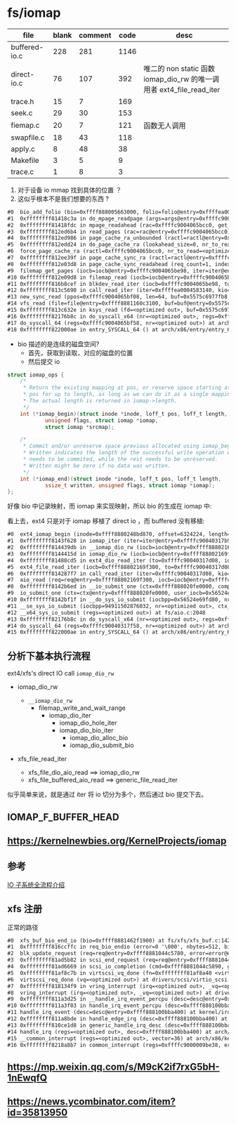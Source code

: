 # fs/iomap

| file          | blank | comment | code | desc                                                                 |
|---------------|-------|---------|------|----------------------------------------------------------------------|
| buffered-io.c | 228   | 281     | 1146 |                                                                      |
| direct-io.c   | 76    | 107     | 392  | 唯二的 non static 函数 iomap_dio_rw 的唯一调用者 ext4_file_read_iter |
| trace.h       | 15    | 7       | 169  |                                                                      |
| seek.c        | 29    | 30      | 153  |                                                                      |
| fiemap.c      | 20    | 7       | 121  | 函数无人调用                                                         |
| swapfile.c    | 18    | 43      | 118  |                                                                      |
| apply.c       | 8     | 48      | 38   |                                                                      |
| Makefile      | 3     | 5       | 9    |                                                                      |
| trace.c       | 1     | 8       | 3    |                                                                      |


1. 对于设备 io mmap 找到具体的位置 ？
2. 这似乎根本不是我们想要的东西 ?

```txt
#0  bio_add_folio (bio=0xffff888005663000, folio=folio@entry=0xffffea0004583140, len=len@entry=4096, off=off@entry=0) at block/bio.c:1165
#1  0xffffffff81418c3a in do_mpage_readpage (args=args@entry=0xffffc9004065bae0) at fs/mpage.c:285
#2  0xffffffff81418fdc in mpage_readahead (rac=0xffffc9004065bcc0, get_block=<optimized out>) at fs/mpage.c:361
#3  0xffffffff812ed6b4 in read_pages (rac=rac@entry=0xffffc9004065bcc0) at mm/readahead.c:161
#4  0xffffffff812ed986 in page_cache_ra_unbounded (ractl=ractl@entry=0xffffc9004065bcc0, nr_to_read=1, lookahead_size=lookahead_size@entry=0) at mm/readahead.c:270
#5  0xffffffff812edd24 in do_page_cache_ra (lookahead_size=0, nr_to_read=<optimized out>, ractl=0xffffc9004065bcc0) at mm/readahead.c:300
#6  force_page_cache_ra (ractl=0xffffc9004065bcc0, nr_to_read=<optimized out>) at mm/readahead.c:331
#7  0xffffffff812ee39f in page_cache_sync_ra (ractl=ractl@entry=0xffffc9004065bcc0, req_count=<optimized out>, req_count@entry=1) at mm/readahead.c:705
#8  0xffffffff812e03d8 in page_cache_sync_readahead (req_count=1, index=26214384, file=0xffff8881160c3100, ra=0xffff8881160c3198, mapping=0xffff8880053f1708) at ./include/linux/pagemap.h:1210
#9  filemap_get_pages (iocb=iocb@entry=0xffffc9004065be98, iter=iter@entry=0xffffc9004065be70, fbatch=fbatch@entry=0xffffc9004065bd78) at mm/filemap.c:2600
#10 0xffffffff812e09d8 in filemap_read (iocb=iocb@entry=0xffffc9004065be98, iter=iter@entry=0xffffc9004065be70, already_read=already_read@entry=0) at mm/filemap.c:2694
#11 0xffffffff816b8cef in blkdev_read_iter (iocb=0xffffc9004065be98, to=0xffffc9004065be70) at block/fops.c:591
#12 0xffffffff813c5690 in call_read_iter (iter=0xffffea0004583140, kio=0xffff888005663000, file=0xffff8881160c3100) at ./include/linux/fs.h:2180
#13 new_sync_read (ppos=0xffffc9004065bf08, len=64, buf=0x5575c6977fb8 "", filp=0xffff8881160c3100) at fs/read_write.c:389
#14 vfs_read (file=file@entry=0xffff8881160c3100, buf=buf@entry=0x5575c6977fb8 "", count=count@entry=64, pos=pos@entry=0xffffc9004065bf08) at fs/read_write.c:470
#15 0xffffffff813c632e in ksys_read (fd=<optimized out>, buf=0x5575c6977fb8 "", count=64) at fs/read_write.c:613
#16 0xffffffff82176b8c in do_syscall_x64 (nr=<optimized out>, regs=0xffffc9004065bf58) at arch/x86/entry/common.c:50
#17 do_syscall_64 (regs=0xffffc9004065bf58, nr=<optimized out>) at arch/x86/entry/common.c:80
#18 0xffffffff822000ae in entry_SYSCALL_64 () at arch/x86/entry/entry_64.S:120
```

- bio 描述的是连续的磁盘空间?
  - 首先，获取到读取，对应的磁盘的位置
  - 然后提交 io


```c
struct iomap_ops {
	/*
	 * Return the existing mapping at pos, or reserve space starting at
	 * pos for up to length, as long as we can do it as a single mapping.
	 * The actual length is returned in iomap->length.
	 */
	int (*iomap_begin)(struct inode *inode, loff_t pos, loff_t length,
			unsigned flags, struct iomap *iomap,
			struct iomap *srcmap);

	/*
	 * Commit and/or unreserve space previous allocated using iomap_begin.
	 * Written indicates the length of the successful write operation which
	 * needs to be commited, while the rest needs to be unreserved.
	 * Written might be zero if no data was written.
	 */
	int (*iomap_end)(struct inode *inode, loff_t pos, loff_t length,
			ssize_t written, unsigned flags, struct iomap *iomap);
};
```

好像 bio 中记录映射，而 iomap 来实现映射，所以 bio 的生成在 iomap 中:


看上去，ext4 只是对于 iomap 移植了 direct io ，而 buffered 没有移植:
```txt
#0  ext4_iomap_begin (inode=0xffff8880248bd870, offset=6324224, length=4096, flags=16, iomap=0xffffc90040317bc0, srcmap=0xffffc90040317c10) at fs/ext4/inode.c:3513
#1  0xffffffff8143f628 in iomap_iter (iter=iter@entry=0xffffc90040317b98, ops=ops@entry=0xffffffff8244fa40 <ext4_iomap_ops>) at fs/iomap/iter.c:91
#2  0xffffffff814439db in __iomap_dio_rw (iocb=iocb@entry=0xffff88802169f300, iter=iter@entry=0xffffc90040317d08, ops=0xffffffff8244fa40 <ext4_iomap_ops>, dops=dops@entry=0x0 <fixed_percpu_data>, dio_flags=dio_flags@entry=0, private=private@entry=0x0 <fixed_percpu_data>, done_before=0) at fs/iomap/direct-io.c:600
#3  0xffffffff8144415d in iomap_dio_rw (iocb=iocb@entry=0xffff88802169f300, iter=iter@entry=0xffffc90040317d08, ops=<optimized out>, dops=dops@entry=0x0 <fixed_percpu_data>, dio_flags=dio_flags@entry=0, private=private@entry=0x0 <fixed_percpu_data>, done_before=0) at fs/iomap/direct-io.c:689
#4  0xffffffff81488cd5 in ext4_dio_read_iter (to=0xffffc90040317d08, iocb=0xffff88802169f300) at fs/ext4/file.c:94
#5  ext4_file_read_iter (iocb=0xffff88802169f300, to=0xffffc90040317d08) at fs/ext4/file.c:145
#6  0xffffffff814287f7 in call_read_iter (iter=0xffffc90040317d08, kio=0xffff88802169f300, file=0xffff88801d6ce700) at ./include/linux/fs.h:2180
#7  aio_read (req=req@entry=0xffff88802169f300, iocb=iocb@entry=0xffffc90040317e58, vectored=vectored@entry=false, compat=compat@entry=false) at fs/aio.c:1560
#8  0xffffffff8142b6ed in __io_submit_one (ctx=0xffff888020fe0000, compat=<optimized out>, req=0xffff88802169f300, user_iocb=0x56524e6c2280, iocb=<optimized out>) at fs/aio.c:1970
#9  io_submit_one (ctx=ctx@entry=0xffff888020fe0000, user_iocb=0x56524e6c2280, compat=compat@entry=false) at fs/aio.c:2019
#10 0xffffffff8142bf1f in __do_sys_io_submit (iocbpp=0x56524e69fd80, nr=1, ctx_id=<optimized out>) at fs/aio.c:2078
#11 __se_sys_io_submit (iocbpp=94911502876032, nr=<optimized out>, ctx_id=<optimized out>) at fs/aio.c:2048
#12 __x64_sys_io_submit (regs=<optimized out>) at fs/aio.c:2048
#13 0xffffffff82176b8c in do_syscall_x64 (nr=<optimized out>, regs=0xffffc90040317f58) at arch/x86/entry/common.c:50
#14 do_syscall_64 (regs=0xffffc90040317f58, nr=<optimized out>) at arch/x86/entry/common.c:80
#15 0xffffffff822000ae in entry_SYSCALL_64 () at arch/x86/entry/entry_64.S:120
```

## 分析下基本执行流程
ext4/xfs's direct IO call `iomap_dio_rw`

- iomap_dio_rw
  - `__iomap_dio_rw`
    - filemap_write_and_wait_range
      - iomap_dio_iter
        - iomap_dio_hole_iter
        - iomap_dio_bio_iter
          - iomap_dio_alloc_bio
          - iomap_dio_submit_bio

- xfs_file_read_iter
  - xfs_file_dio_aio_read ==> iomap_dio_rw
  - xfs_file_buffered_aio_read ==> generic_file_read_iter

似乎简单来说，就是通过 iter 将 io 切分为多个，然后通过 bio 提交下去。

## IOMAP_F_BUFFER_HEAD

## https://kernelnewbies.org/KernelProjects/iomap

## 参考
[IO 子系统全流程介绍](https://zhuanlan.zhihu.com/p/545906763)

## xfs 注册
正常的路径
```txt
#0  xfs_buf_bio_end_io (bio=0xffff8881462f1900) at fs/xfs/xfs_buf.c:1421
#1  0xffffffff816ccffc in req_bio_endio (error=0 '\000', nbytes=512, bio=0xffff8881462f1900, rq=0xffff8881044c5780) at block/blk-mq.c:794
#2  blk_update_request (req=req@entry=0xffff8881044c5780, error=error@entry=0 '\000', nr_bytes=nr_bytes@entry=512) at block/blk-mq.c:926
#3  0xffffffff81ad5b82 in scsi_end_request (req=req@entry=0xffff8881044c5780, error=error@entry=0 '\000', bytes=bytes@entry=512) at drivers/scsi/scsi_lib.c:539
#4  0xffffffff81ad6669 in scsi_io_completion (cmd=0xffff8881044c5890, good_bytes=512) at drivers/scsi/scsi_lib.c:977
#5  0xffffffff81af8c7b in virtscsi_vq_done (fn=0xffffffff81af8a40 <virtscsi_complete_cmd>, virtscsi_vq=0xffff8881008e8a40, vscsi=0xffff8881008e8818) at drivers/scsi/virtio_scsi.c:183
#6  virtscsi_req_done (vq=<optimized out>) at drivers/scsi/virtio_scsi.c:198
#7  0xffffffff818134f9 in vring_interrupt (irq=<optimized out>, _vq=<optimized out>) at drivers/virtio/virtio_ring.c:2470
#8  vring_interrupt (irq=<optimized out>, _vq=<optimized out>) at drivers/virtio/virtio_ring.c:2445
#9  0xffffffff811a3d25 in __handle_irq_event_percpu (desc=desc@entry=0xffff888100bba400) at kernel/irq/handle.c:158
#10 0xffffffff811a3f03 in handle_irq_event_percpu (desc=0xffff888100bba400) at kernel/irq/handle.c:193
#11 handle_irq_event (desc=desc@entry=0xffff888100bba400) at kernel/irq/handle.c:210
#12 0xffffffff811a8bde in handle_edge_irq (desc=0xffff888100bba400) at kernel/irq/chip.c:819
#13 0xffffffff810ce1d8 in generic_handle_irq_desc (desc=0xffff888100bba400) at ./include/linux/irqdesc.h:158
#14 handle_irq (regs=<optimized out>, desc=0xffff888100bba400) at arch/x86/kernel/irq.c:231
#15 __common_interrupt (regs=<optimized out>, vector=36) at arch/x86/kernel/irq.c:250
#16 0xffffffff8218a8b7 in common_interrupt (regs=0xffffc9000009be38, error_code=<optimized out>) at arch/x86/kernel/irq.c:240
```

## https://mp.weixin.qq.com/s/M9cK2if7rxG5bH-1nEwqfQ

## https://news.ycombinator.com/item?id=35813950
